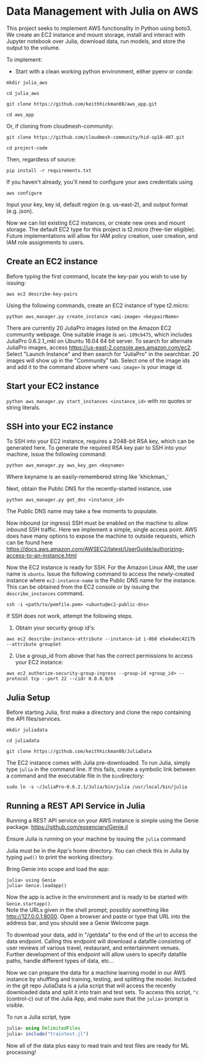 # Data Management with Julia on AWS

This project seeks to implement AWS functionality in Python using boto3.  We create an EC2 instance and mount storage, install and interact with Jupyter notebook over Julia, download data, run models, and store the output to the volume.  

To implement: 

- Start with a clean working python environment, either pyenv or conda:

```mkdir julia_aws```

```cd julia_aws```

```git clone https://github.com/keithhickman08/aws_app.git```

```cd aws_app```

Or, if cloning from cloudmesh-community: 

```git clone https://github.com/cloudmesh-community/hid-sp18-407.git```

```cd project-code```

Then, regardless of source:

```pip install -r requirements.txt```

If you haven't already, you'll need to configure your aws credentials using 

```aws configure``` 

Input your key, key id, default region (e.g. us-east-2), and output format (e.g. json). 

Now we can list existing EC2 instances, or create new ones and mount storage.  The default EC2 type for this project is t2.micro (free-tier eligible). Future implementations will allow for IAM policy creation, user creation, and IAM role assignments to users. 

## Create an EC2 instance

Before typing the first command, locate the key-pair you wish to use by issuing: 

```aws ec2 describe-key-pairs```

Using the following commands, create an EC2 instance of type t2.micro: 

```python aws_manager.py create_instance <ami-image> <keypairName>```

There are currently 20 JuliaPro images listed on the Amazon EC2 community webpage.
One suitable image is ```ami-109cb475```, which includes JuliaPro 0.6.2.1_mkl on Ubuntu 16.04 64 bit server.  To search for alternate JuliaPro images, access <https://us-east-2.console.aws.amazon.com/ec2>. Select "Launch Instance" and then search for "JuliaPro" in the searchbar.  20 images will show up in the "Community" tab.  Select one of the image ids and add it to the command above where ```<ami-image>``` is your image id.  

## Start your EC2 instance

```python aws_manager.py start_instances <instance_id>``` with no quotes or string literals. 

## SSH into your EC2 instance

To SSH into your EC2 instance, requires a 2048-bit RSA key, which can be
generated here. To generate the required RSA key pair to SSH into
your machine, issue the following command:

```python aws_manager.py aws_key_gen <keyname>```

Where keyname is an easily-remembered string like 'khickman_'

Next, obtain the Public DNS for the recently-started instance, use

```python aws_manager.py get_dns <instance_id>```

The Public DNS name may take a few moments to populate. 

Now inbound (or ingress) SSH must be enabled on the machine to allow inbound SSH
traffic. Here we implement a simple, single access point. AWS does have many
options to expose the machine to outside requests, which can be found here
<https://docs.aws.amazon.com/AWSEC2/latest/UserGuide/authorizing-access-to-an-instance.html>


Now the EC2 instance is ready for SSH.  For the Amazon Linux AMI, the user name
is ```ubuntu```. Issue the following command to access the newly-created
instance where ```ec2-instance-name``` is the Public DNS name for the instance.
This can be obtained from the EC2 console or by issuing the
```describe_instances``` command. 

```ssh -i <path/to/pemfile.pem> <ubuntu@ec2-public-dns>```

If SSH does not work, attempt the following steps. 

1) Obtain your security group id's:

```aws ec2 describe-instance-attribute --instance-id i-0b8 e5e4abec4217b --attribute groupSet```

2) Use a group_id from above that has the correct permissions to access your EC2
instance:

```aws ec2 authorize-security-group-ingress --group-id <group_id> --protocol tcp --port 22 --cidr 0.0.0.0/0```


## Julia Setup

Before starting Julia, first make a directory and clone the repo containing the API files/services. 

```mkdir juliadata```

```cd juliadata```

```git clone https://github.com/keithhickman08/JuliaData```

The EC2 instance comes with Julia pre-downloaded. To run Julia, simply type ```julia``` in the command line. If this fails, create a symbolic link between a command and the executable file in the ```bin```directory:

```sudo ln -s ~/JuliaPro-0.6.2.1/Julia/bin/julia /usr/local/bin/julia```

## Running a REST API Service in Julia

Running a REST API service on your AWS instance is simple using the Genie package.  <https://github.com/essenciary/Genie.jl>

Ensure Julia is running on your machine by issuing the ```julia``` command

Julia must be in the App's home directory. You can check this in Julia by typing ```pwd()``` to print the working directory.  

Bring Genie into scope and load the app: 

```
julia> using Genie
julia> Genie.loadapp()
```

Now the app is active in the environment and is ready to be started with ```Genie.startapp()```.  
Note the URLs given in the shell prompt; possibly something like http://127.0.0.1:8000.  Open a browser and paste or type that URL into the address bar, and you should see a Genie Welcome page.  

To download your data, add in "/getdata" to the end of the url to access the data endpoint. Calling this endpoint will download a datafile consisting of user reviews of various travel, restaurant, and entertainment venues.  Further development of this endpoint will allow users to specify datafile paths, handle different types of data, etc... 

Now we can prepare the data for a machine learning model in our AWS instance by shuffling and training, testing, and splitting the model.  Included in the git repo JuliaData is a julia script that will access the recently downloaded data and split it into train and test sets. To access this script, ```^c``` (control-c) out of the Julia App, and make sure that the ```julia>``` prompt is visible.  

To run a Julia script, type 
```julia
julia> using DelimitedFiles
julia> include("traintest.jl")
```

Now all of the data plus easy to read train and test files are ready for ML processing! 
